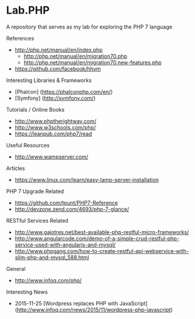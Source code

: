 # Lab.PHP
A repository that serves as my lab for exploring the PHP 7 language

References
* http://php.net/manual/en/index.php
  * http://php.net/manual/en/migration70.php
  * http://php.net/manual/en/migration70.new-features.php
* https://github.com/facebook/hhvm

	
Interesting Libraries & Frameworks
* [Phalcon] (https://phalconphp.com/en/)
* [Symfony] (http://symfony.com/)

Tutorials / Online Books
* http://www.phptherightway.com/
* http://www.w3schools.com/php/
* https://leanpub.com/php7/read


Useful Resources
* http://www.wampserver.com/


Articles
* https://www.linux.com/learn/easy-lamp-server-installation


PHP 7 Upgrade Related
* https://github.com/tpunt/PHP7-Reference
* http://devzone.zend.com/4693/php-7-glance/

RESTful Services Related
* http://www.gajotres.net/best-available-php-restful-micro-frameworks/
* http://www.angularcode.com/demo-of-a-simple-crud-restful-php-service-used-with-angularjs-and-mysql/
* http://www.phpgang.com/how-to-create-restful-api-webservice-with-slim-php-and-mysql_588.html

General
* http://www.infoq.com/php/

Interesting News
* 2015-11-25 [Wordpress replaces PHP with JavaScript] (http://www.infoq.com/news/2015/11/wordpress-php-javascript)
